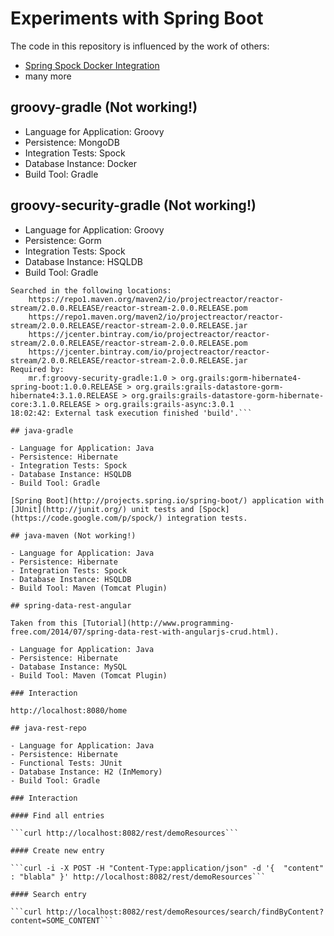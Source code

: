 # Experiments with Spring Boot

The code in this repository is influenced by the work of others:

* [Spring Spock Docker Integration](http://www.frommknecht.net/spring-spock-docker-integration/)
* many more

## groovy-gradle (Not working!)

- Language for Application: Groovy
- Persistence: MongoDB
- Integration Tests: Spock
- Database Instance: Docker
- Build Tool: Gradle

## groovy-security-gradle (Not working!)

- Language for Application: Groovy
- Persistence: Gorm
- Integration Tests: Spock
- Database Instance: HSQLDB
- Build Tool: Gradle

```Could not find io.projectreactor:reactor-stream:2.0.0.RELEASE.
Searched in the following locations:
    https://repo1.maven.org/maven2/io/projectreactor/reactor-stream/2.0.0.RELEASE/reactor-stream-2.0.0.RELEASE.pom
    https://repo1.maven.org/maven2/io/projectreactor/reactor-stream/2.0.0.RELEASE/reactor-stream-2.0.0.RELEASE.jar
    https://jcenter.bintray.com/io/projectreactor/reactor-stream/2.0.0.RELEASE/reactor-stream-2.0.0.RELEASE.pom
    https://jcenter.bintray.com/io/projectreactor/reactor-stream/2.0.0.RELEASE/reactor-stream-2.0.0.RELEASE.jar
Required by:
    mr.f:groovy-security-gradle:1.0 > org.grails:gorm-hibernate4-spring-boot:1.0.0.RELEASE > org.grails:grails-datastore-gorm-hibernate4:3.1.0.RELEASE > org.grails:grails-datastore-gorm-hibernate-core:3.1.0.RELEASE > org.grails:grails-async:3.0.1
18:02:42: External task execution finished 'build'.```

## java-gradle

- Language for Application: Java
- Persistence: Hibernate
- Integration Tests: Spock
- Database Instance: HSQLDB
- Build Tool: Gradle

[Spring Boot](http://projects.spring.io/spring-boot/) application with [JUnit](http://junit.org/) unit tests and [Spock](https://code.google.com/p/spock/) integration tests.

## java-maven (Not working!)

- Language for Application: Java
- Persistence: Hibernate
- Integration Tests: Spock
- Database Instance: HSQLDB
- Build Tool: Maven (Tomcat Plugin)

## spring-data-rest-angular

Taken from this [Tutorial](http://www.programming-free.com/2014/07/spring-data-rest-with-angularjs-crud.html).

- Language for Application: Java
- Persistence: Hibernate
- Database Instance: MySQL
- Build Tool: Maven (Tomcat Plugin)

### Interaction 

http://localhost:8080/home

## java-rest-repo

- Language for Application: Java
- Persistence: Hibernate
- Functional Tests: JUnit
- Database Instance: H2 (InMemory)
- Build Tool: Gradle

### Interaction

#### Find all entries 

```curl http://localhost:8082/rest/demoResources```

#### Create new entry 

```curl -i -X POST -H "Content-Type:application/json" -d '{  "content" : "blabla" }' http://localhost:8082/rest/demoResources```

#### Search entry

```curl http://localhost:8082/rest/demoResources/search/findByContent?content=SOME_CONTENT```
